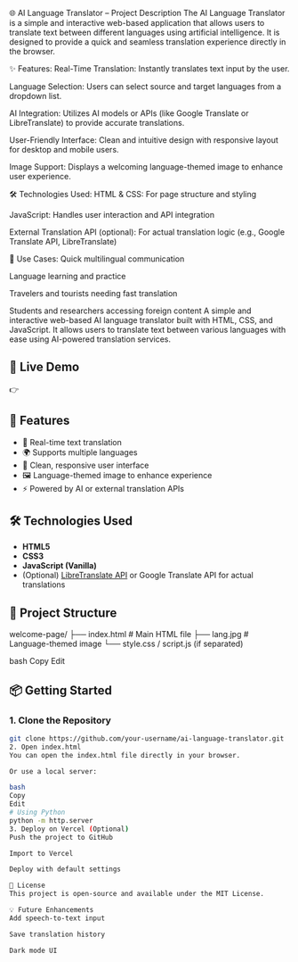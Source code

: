 🌐 AI Language Translator – Project Description
The AI Language Translator is a simple and interactive web-based application that allows users to translate text between different languages using artificial intelligence. It is designed to provide a quick and seamless translation experience directly in the browser.

✨ Features:
Real-Time Translation: Instantly translates text input by the user.

Language Selection: Users can select source and target languages from a dropdown list.

AI Integration: Utilizes AI models or APIs (like Google Translate or LibreTranslate) to provide accurate translations.

User-Friendly Interface: Clean and intuitive design with responsive layout for desktop and mobile users.

Image Support: Displays a welcoming language-themed image to enhance user experience.

🛠 Technologies Used:
HTML & CSS: For page structure and styling

JavaScript: Handles user interaction and API integration

External Translation API (optional): For actual translation logic (e.g., Google Translate API, LibreTranslate)

🎯 Use Cases:
Quick multilingual communication

Language learning and practice

Travelers and tourists needing fast translation

Students and researchers accessing foreign content
A simple and interactive web-based AI language translator built with HTML, CSS, and JavaScript. It allows users to translate text between various languages with ease using AI-powered translation services.

## 🚀 Live Demo
👉

## 🧠 Features
- 🔁 Real-time text translation
- 🌍 Supports multiple languages
- 🎨 Clean, responsive user interface
- 🖼️ Language-themed image to enhance experience
- ⚡ Powered by AI or external translation APIs

## 🛠️ Technologies Used
- **HTML5**
- **CSS3**
- **JavaScript (Vanilla)**
- (Optional) [LibreTranslate API](https://libretranslate.com/) or Google Translate API for actual translations

## 📁 Project Structure
welcome-page/ ├── index.html # Main HTML file ├── lang.jpg # Language-themed image └── style.css / script.js (if separated)

bash
Copy
Edit

## 📦 Getting Started

### 1. Clone the Repository
```bash
git clone https://github.com/your-username/ai-language-translator.git
2. Open index.html
You can open the index.html file directly in your browser.

Or use a local server:

bash
Copy
Edit
# Using Python
python -m http.server
3. Deploy on Vercel (Optional)
Push the project to GitHub

Import to Vercel

Deploy with default settings

📜 License
This project is open-source and available under the MIT License.

💡 Future Enhancements
Add speech-to-text input

Save translation history

Dark mode UI
